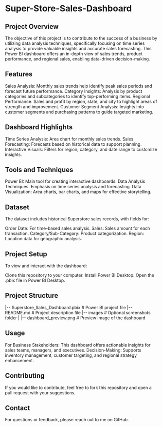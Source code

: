 # Super-Store-Sales-Dashboard
## Project Overview
The objective of this project is to contribute to the success of a business by utilizing data analysis techniques, specifically focusing on time series analysis to provide valuable insights and accurate sales forecasting. This Power BI dashboard offers an in-depth view of sales trends, product performance, and regional sales, enabling data-driven decision-making.

## Features
Sales Analysis: Monthly sales trends help identify peak sales periods and forecast future performance.
Category Insights: Analysis by product categories and subcategories to identify top-performing items.
Regional Performance: Sales and profit by region, state, and city to highlight areas of strength and improvement.
Customer Segment Analysis: Insights into customer segments and purchasing patterns to guide targeted marketing.
## Dashboard Highlights
Time Series Analysis: Area chart for monthly sales trends.
Sales Forecasting: Forecasts based on historical data to support planning.
Interactive Visuals: Filters for region, category, and date range to customize insights.
## Tools and Techniques
Power BI: Main tool for creating interactive dashboards.
Data Analysis Techniques: Emphasis on time series analysis and forecasting.
Data Visualization: Area charts, bar charts, and maps for effective storytelling.
## Dataset
The dataset includes historical Superstore sales records, with fields for:

Order Date: For time-based sales analysis.
Sales: Sales amount for each transaction.
Category/Sub-Category: Product categorization.
Region: Location data for geographic analysis.
## Project Setup
To view and interact with the dashboard:

Clone this repository to your computer.
Install Power BI Desktop.
Open the .pbix file in Power BI Desktop.
## Project Structure

|-- Superstore_Sales_Dashboard.pbix  # Power BI project file
|-- README.md                         # Project description file
|-- images                            # Optional screenshots folder
|    |-- dashboard_preview.png        # Preview image of the dashboard
## Usage
For Business Stakeholders: This dashboard offers actionable insights for sales teams, managers, and executives.
Decision-Making: Supports inventory management, customer targeting, and regional strategy enhancement.
## Contributing
If you would like to contribute, feel free to fork this repository and open a pull request with your suggestions.

## Contact
For questions or feedback, please reach out to me on GitHub.


